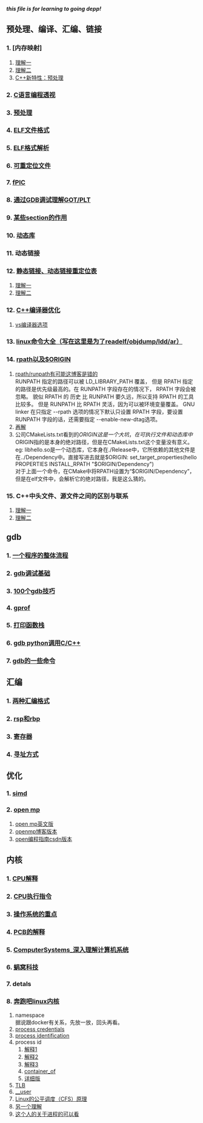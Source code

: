 ___this file is for learning to going depp!___    


##  预处理、编译、汇编、链接    
###  1.  [内存映射]   
1.  [理解一](https://www.bookstack.cn/read/think-os-zh/ch3.md)   
2.  [理解二](https://blog.csdn.net/williamgavin/article/details/83240402)    
3.  [C++新特性：预处理](https://www.cnblogs.com/sjjg/p/10556015.html)     
###  2.  [C语言编程透视](https://www.bookstack.cn/read/open-c-book/zh-chapters-02-chapter2.markdown#toc\_27212\_14734\_2)
###  3.  [预处理](./程序怎么运行的/README.md)    
###  4.  [ELF文件格式](https://luomuxiaoxiao.com/?p=139)   
###  5.  [ELF格式解析](https://paper.seebug.org/papers/Archive/refs/elf/Understanding_ELF.pdf)    
###  6.  [可重定位文件](http://liujunming.top/2016/07/19/%E8%AE%A1%E7%AE%97%E6%9C%BA%E7%B3%BB%E7%BB%9F%E4%B8%AD%E7%9A%84%E9%93%BE%E6%8E%A5%EF%BC%88%E4%B8%80%EF%BC%89/)   
###  7.  [fPIC](https://www.cnblogs.com/cswuyg/p/3830703.html)    
###  8.  [通过GDB调试理解GOT/PLT](http://rickgray.me/2015/08/07/use-gdb-to-study-got-and-plt/)    
###  9.  [某些section的作用](https://www.cnblogs.com/arnoldlu/p/7136701.html)  
###  10.   [动态库](./Linux下的动态连接库及其实现机制修订版.rtf)    
###  11.  动态链接   
###  12.  [静态链接、动态链接重定位表](https://www.cnblogs.com/gradyblog/p/8964073.html)      
1.  [理解一](https://www.jianshu.com/p/5deed1bf82b4)   
2.  [理解二](https://github.com/tinyclub/open-c-book/blob/master/zh/chapters/02-chapter4.markdown)     
###  12.  [C++编译器优化](https://www.agner.org/optimize/#manuals)   
1.  [vs编译器选项](https://www.cnblogs.com/csdreamer/articles/3094029.html)   
###  13.  [linux命令大全（写在这里是为了readelf/objdump/ldd/ar）](https://man.linuxde.net/)     
###  14.  [rpath以及$ORIGIN](https://www.jianshu.com/p/505a32ccdc91)    
1.  [rpath/runpath有可能这博客是错的](https://blog.csdn.net/dbzhang800/article/details/6918413)   
    RUNPATH 指定的路径可以被 LD_LIBRARY_PATH 覆盖， 但是 RPATH 指定的路径是优先级最高的。在 RUNPATH 字段存在的情况下， RPATH 字段会被忽略。
    貌似 RPATH 的 历史 比 RUNPATH 要久远，所以支持 RPATH 的工具比较多。 但是 RUNPATH 比 RPATH 灵活，因为可以被环境变量覆盖。
    GNU linker 在只指定 --rpath 选项的情况下默认只设置 RPATH 字段，要设置 RUNPATH 字段的话，还需要指定 --enable-new-dtag选项。   
2.  [再解](http://blog.airobot.org/2017/05/04/linux%E5%8A%A8%E6%80%81%E9%93%BE%E6%8E%A5%E5%BA%93%E6%90%9C%E7%B4%A2%E7%9B%AE%E5%BD%95%E8%A7%84%E5%88%99/)    
3.  公司CMakeLists.txt看到的$ORIGIN   
    这是一个大坑，在可执行文件和动态库中$ORIGIN指的是本身的绝对路径，但是在CMakeLists.txt这个变量没有意义。  
    eg: libhello.so是一个动态库，它本身在./Release中，它所依赖的其他文件是在../Dependency中。直接写进去就是$ORIGIN:   
    set_target_properties(hello PROPERTIES INSTALL_RPATH "$ORIGIN/Dependency")   
    对于上面一个命令，在CMake中将RPATH设置为“$ORIGIN/Dependency”，但是在elf文件中，会解析它的绝对路径，我是这么猜的。   
###  15.  C++中头文件、源文件之间的区别与联系        
1.  [理解一](:https://my.oschina.net/fergus/blog/123484)    
2.  [理解二](https://cloud.tencent.com/developer/article/1177251)     

##  gdb    
###  1.  [一个程序的整体流程](https://www.nosuchfield.com/2018/11/23/Program-compilation-linking-loading-and-running/)   
###  2.  [gdb调试基础](https://wiki.ubuntu.org.cn/%E7%94%A8GDB%E8%B0%83%E8%AF%95%E7%A8%8B%E5%BA%8F)   
###  3.  [100个gdb技巧](https://www.kancloud.cn/itfanr/i-100-gdb-tips/81888)   
###  4.  [gprof](https://www.cnblogs.com/feisky/archive/2010/03/09/1681997.html)   
###  5.  [打印函数栈](https://ivanzz1001.github.io/records/post/cplusplus/2018/11/08/cpluscplus-gdbusage_part4)
###  6.  [gdb python调用C/C++](https://meteorix.github.io/2019/04/30/pytorch-coredump/)     
###  7.  [gdb的一些命令](https://deepzz.com/post/gdb-debug.html)        

##  汇编   
###  1.  [两种汇编格式](https://www.ibm.com/developerworks/cn/linux/l-assembly/index.html)   
###  2.  [rsp和rbp](https://zhuanlan.zhihu.com/p/27339191)   
###  3.  [寄存器](https://www.jianshu.com/p/57128e477efb)   
###  4.  [寻址方式](https://www.hadoop1024.com/2018/12/16/assembly-language-chapter03/)   

##  优化
###  1.  [simd](https://zhuanlan.zhihu.com/p/55327037)   
###  2.  [open mp](https://blog.csdn.net/ArrowYL/article/details/81094837)  
1.  [open mp英文版](https://bisqwit.iki.fi/story/howto/openmp/)   
2.  [openmp博客版本](http://www.uml.org.cn/c%2B%2B/201810291.asp) 
3.  [open编程指南csdn版本](https://blog.csdn.net/drzhouweiming/article/details/4093624)   


##  内核      
###  1.  [CPU解释](https://www.cnblogs.com/kimsimple/p/7787018.html)      
###  2.  [CPU执行指令](https://www.cnblogs.com/dream-to-pku/p/11601264.html)   
###  3.  [操作系统的重点](https://www.ahaknow.com/pkucs-operating-system-overview/#jin_cheng_xian_cheng_mo_xing)  
###  4.  [PCB的解释](https://zhuanlan.zhihu.com/p/32341542)  
###  5.  [ComputerSystems_深入理解计算机系统](./MDs/ComputerSystems_深入理解计算机系统.md)   
###  6.  [蜗窝科技](http://www.wowotech.net/)   
###  7.  detals   
###  8.  [奔跑吧linux内核](./奔跑吧linux内核.md)    
1.  namespace   
    据说跟docker有关系，先放一放，回头再看。    
2.  [process credentials](http://www.wowotech.net/process_management/19.html)   
3.  [process identification](http://www.wowotech.net/process_management/process_identification.html)  
4.  process id    
    1.  [解释1](http://www.wowotech.net/process_management/pid.html)    
    2.  [解释2](https://www.cnblogs.com/hazir/p/linux_kernel_pid.html)    
    3.  [解释3](https://vvl.me/2018/09/linux-task-relationship/)    
    4.  [container_of](https://lp007819.wordpress.com/2010/09/19/container_of-%E5%AE%8F%E5%88%86%E6%9E%90/)   
    5.  [详细版](https://www.shuzhiduo.com/A/E35pnPrEzv/)   
5.  [TLB](https://blog.csdn.net/hnwyllmm/article/details/77051135)    
6.  [__user](https://blog.csdn.net/q345852047/article/details/7710818)    
7. [Linux的公平调度（CFS）原理](https://www.jianshu.com/p/673c9e4817a8)   
  1.  [另一个理解](https://blog.csdn.net/XD_hebuters/article/details/79623130)    
8.  [这个人的关于进程的可以看](https://www.cnblogs.com/linhaostudy/category/1073650.html)   
